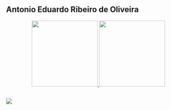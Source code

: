 ## Antonio Eduardo Ribeiro de Oliveira
<div align="center">
  <a href="https://github.com/AntonioEduardo1998">
  <img height="180em" src="https://github-readme-stats.vercel.app/api?username=AntonioEduardo1998&show_icons=true&theme=tokyonight&include_all_commits=true&count_private=true"/>
  <img height="180em" src="https://github-readme-stats.vercel.app/api/top-langs/?username=AntonioEduardo1998&layout=compact&langs_count=7&theme=tokyonight"/>
</div>
  
  ##
 
<div> 
  <a href="https://www.linkedin.com/in/antonio-eduardo-ribeiro-de-oliveira-9a7278127/" target="_blank"><img src="https://img.shields.io/badge/-LinkedIn-%230077B5?style=for-the-badge&logo=linkedin&logoColor=white" target="_blank"></a>  
</div>
